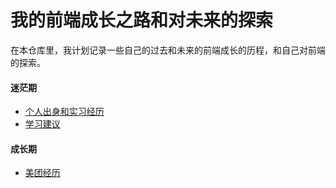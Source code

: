 # 我的前端成长之路和对未来的探索
在本仓库里，我计划记录一些自己的过去和未来的前端成长的历程，和自己对前端的探索。

#### 迷茫期
- [个人出身和实习经历](https://github.com/screetBloom/level-up/issues/3)
- [学习建议](https://github.com/screetBloom/level-up/issues/4)

#### 成长期
- [美团经历](https://github.com/screetBloom/level-up/issues/5)













